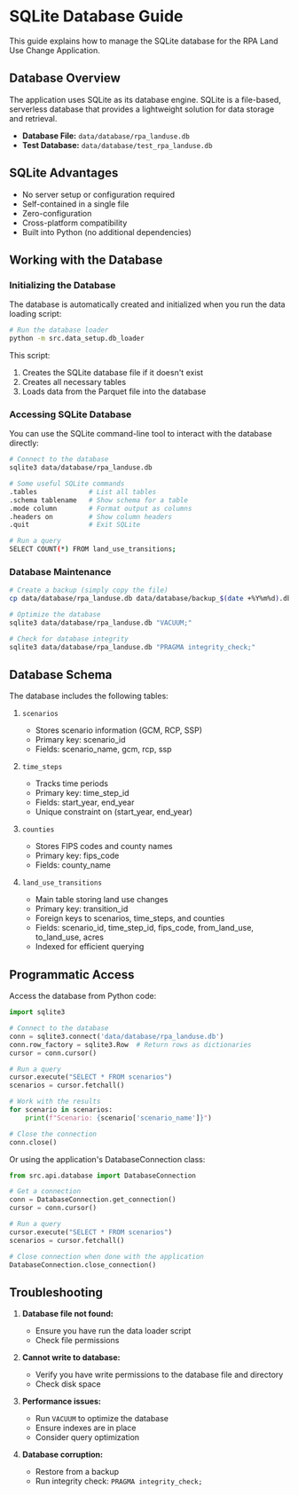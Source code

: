 # SQLite Database Guide

This guide explains how to manage the SQLite database for the RPA Land Use Change Application.

## Database Overview

The application uses SQLite as its database engine. SQLite is a file-based, serverless database that provides a lightweight solution for data storage and retrieval.

- **Database File:** `data/database/rpa_landuse.db`
- **Test Database:** `data/database/test_rpa_landuse.db`

## SQLite Advantages

- No server setup or configuration required
- Self-contained in a single file
- Zero-configuration
- Cross-platform compatibility
- Built into Python (no additional dependencies)

## Working with the Database

### Initializing the Database

The database is automatically created and initialized when you run the data loading script:

```bash
# Run the database loader
python -m src.data_setup.db_loader
```

This script:
1. Creates the SQLite database file if it doesn't exist
2. Creates all necessary tables
3. Loads data from the Parquet file into the database

### Accessing SQLite Database

You can use the SQLite command-line tool to interact with the database directly:

```bash
# Connect to the database
sqlite3 data/database/rpa_landuse.db

# Some useful SQLite commands
.tables             # List all tables
.schema tablename   # Show schema for a table
.mode column        # Format output as columns
.headers on         # Show column headers
.quit               # Exit SQLite

# Run a query
SELECT COUNT(*) FROM land_use_transitions;
```

### Database Maintenance

```bash
# Create a backup (simply copy the file)
cp data/database/rpa_landuse.db data/database/backup_$(date +%Y%m%d).db

# Optimize the database
sqlite3 data/database/rpa_landuse.db "VACUUM;"

# Check for database integrity
sqlite3 data/database/rpa_landuse.db "PRAGMA integrity_check;"
```

## Database Schema

The database includes the following tables:

1. `scenarios`
   - Stores scenario information (GCM, RCP, SSP)
   - Primary key: scenario_id
   - Fields: scenario_name, gcm, rcp, ssp

2. `time_steps`
   - Tracks time periods
   - Primary key: time_step_id
   - Fields: start_year, end_year
   - Unique constraint on (start_year, end_year)

3. `counties`
   - Stores FIPS codes and county names
   - Primary key: fips_code
   - Fields: county_name

4. `land_use_transitions`
   - Main table storing land use changes
   - Primary key: transition_id
   - Foreign keys to scenarios, time_steps, and counties
   - Fields: scenario_id, time_step_id, fips_code, from_land_use, to_land_use, acres
   - Indexed for efficient querying

## Programmatic Access

Access the database from Python code:

```python
import sqlite3

# Connect to the database
conn = sqlite3.connect('data/database/rpa_landuse.db')
conn.row_factory = sqlite3.Row  # Return rows as dictionaries
cursor = conn.cursor()

# Run a query
cursor.execute("SELECT * FROM scenarios")
scenarios = cursor.fetchall()

# Work with the results
for scenario in scenarios:
    print(f"Scenario: {scenario['scenario_name']}")

# Close the connection
conn.close()
```

Or using the application's DatabaseConnection class:

```python
from src.api.database import DatabaseConnection

# Get a connection
conn = DatabaseConnection.get_connection()
cursor = conn.cursor()

# Run a query
cursor.execute("SELECT * FROM scenarios")
scenarios = cursor.fetchall()

# Close connection when done with the application
DatabaseConnection.close_connection()
```

## Troubleshooting

1. **Database file not found:**
   - Ensure you have run the data loader script
   - Check file permissions

2. **Cannot write to database:**
   - Verify you have write permissions to the database file and directory
   - Check disk space

3. **Performance issues:**
   - Run `VACUUM` to optimize the database
   - Ensure indexes are in place
   - Consider query optimization

4. **Database corruption:**
   - Restore from a backup
   - Run integrity check: `PRAGMA integrity_check;` 
